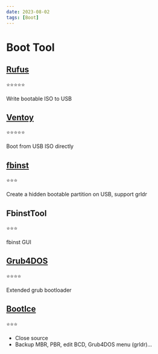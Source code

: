```yaml
---
date: 2023-08-02
tags: [Boot]
---
```


# Boot Tool

<!--truncate-->

## [Rufus](https://rufus.ie/)

⭐⭐⭐⭐⭐

Write bootable ISO to USB

## [Ventoy](https://github.com/ventoy/Ventoy)

⭐⭐⭐⭐⭐

Boot from USB ISO directly

## [fbinst](http://download.gna.org/grubutil/)

⭐⭐⭐

Create a hidden bootable partition on USB, support grldr

## FbinstTool

⭐⭐⭐

fbinst GUI

## [Grub4DOS](https://github.com/chenall/grub4dos)

⭐⭐⭐⭐

Extended grub bootloader

## [BootIce](http://bbs.wuyou.net/forum.php?mod=viewthread&tid=57675)

⭐⭐⭐

- Close source
- Backup MBR, PBR, edit BCD, Grub4DOS menu (grldr)...
